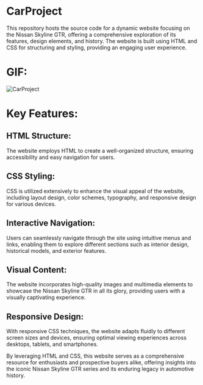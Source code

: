 ﻿# CarProject
This repository hosts the source code for a dynamic website focusing on the Nissan Skyline GTR, offering a comprehensive exploration of its features, design elements, and history. The website is built using HTML and CSS for structuring and styling, providing an engaging user experience.

# GIF:
![CarProject](https://github.com/SakirParlakbileker/CarProject/assets/147662891/86368af2-6022-4fbd-8625-dec8dc91b0c1)

# Key Features:

## HTML Structure: 
The website employs HTML to create a well-organized structure, ensuring accessibility and easy navigation for users.

## CSS Styling: 
CSS is utilized extensively to enhance the visual appeal of the website, including layout design, color schemes, typography, and responsive design for various devices.

##  Interactive Navigation: 
Users can seamlessly navigate through the site using intuitive menus and links, enabling them to explore different sections such as interior design, historical models, and exterior features.

## Visual Content: 
The website incorporates high-quality images and multimedia elements to showcase the Nissan Skyline GTR in all its glory, providing users with a visually captivating experience.

## Responsive Design: 
With responsive CSS techniques, the website adapts fluidly to different screen sizes and devices, ensuring optimal viewing experiences across desktops, tablets, and smartphones.

By leveraging HTML and CSS, this website serves as a comprehensive resource for enthusiasts and prospective buyers alike, offering insights into the iconic Nissan Skyline GTR series and its enduring legacy in automotive history.
